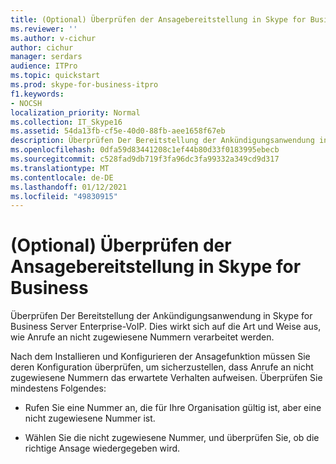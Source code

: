 ```yaml
---
title: (Optional) Überprüfen der Ansagebereitstellung in Skype for Business
ms.reviewer: ''
ms.author: v-cichur
author: cichur
manager: serdars
audience: ITPro
ms.topic: quickstart
ms.prod: skype-for-business-itpro
f1.keywords:
- NOCSH
localization_priority: Normal
ms.collection: IT_Skype16
ms.assetid: 54da13fb-cf5e-40d0-88fb-aee1658f67eb
description: Überprüfen Der Bereitstellung der Ankündigungsanwendung in Skype for Business Server Enterprise-VoIP. Dies wirkt sich auf die Art und Weise aus, wie Anrufe an nicht zugewiesene Nummern verarbeitet werden.
ms.openlocfilehash: 0dfa59d83441208c1ef44b80d33f0183995ebecb
ms.sourcegitcommit: c528fad9db719f3fa96dc3fa99332a349cd9d317
ms.translationtype: MT
ms.contentlocale: de-DE
ms.lasthandoff: 01/12/2021
ms.locfileid: "49830915"
---
```

# <a name="optional-verify-announcement-deployment-in-skype-for-business"></a>(Optional) Überprüfen der Ansagebereitstellung in Skype for Business
 
Überprüfen Der Bereitstellung der Ankündigungsanwendung in Skype for Business Server Enterprise-VoIP. Dies wirkt sich auf die Art und Weise aus, wie Anrufe an nicht zugewiesene Nummern verarbeitet werden.
  
Nach dem Installieren und Konfigurieren der Ansagefunktion müssen Sie deren Konfiguration überprüfen, um sicherzustellen, dass Anrufe an nicht zugewiesene Nummern das erwartete Verhalten aufweisen. Überprüfen Sie mindestens Folgendes:
  
- Rufen Sie eine Nummer an, die für Ihre Organisation gültig ist, aber eine nicht zugewiesene Nummer ist.
    
- Wählen Sie die nicht zugewiesene Nummer, und überprüfen Sie, ob die richtige Ansage wiedergegeben wird.
    

